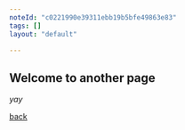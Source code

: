 ```yaml
---
noteId: "c0221990e39311ebb19b5bfe49863e83"
tags: []
layout: "default"

---
```


## Welcome to another page

_yay_

[back](./)
